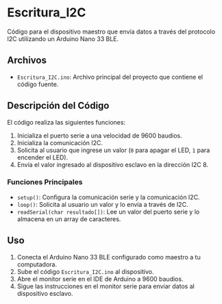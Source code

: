 # Escritura_I2C

Código para el dispositivo maestro que envía datos a través del protocolo I2C utilizando un Arduino Nano 33 BLE.

## Archivos

- `Escritura_I2C.ino`: Archivo principal del proyecto que contiene el código fuente.

## Descripción del Código

El código realiza las siguientes funciones:

1. Inicializa el puerto serie a una velocidad de 9600 baudios.
2. Inicializa la comunicación I2C.
3. Solicita al usuario que ingrese un valor (`0` para apagar el LED, `1` para encender el LED).
4. Envía el valor ingresado al dispositivo esclavo en la dirección I2C 8.

### Funciones Principales

- `setup()`: Configura la comunicación serie y la comunicación I2C.
- `loop()`: Solicita al usuario un valor y lo envía a través de I2C.
- `readSerial(char resultado[])`: Lee un valor del puerto serie y lo almacena en un array de caracteres.

## Uso

1. Conecta el Arduino Nano 33 BLE configurado como maestro a tu computadora.
2. Sube el código `Escritura_I2C.ino` al dispositivo.
3. Abre el monitor serie en el IDE de Arduino a 9600 baudios.
4. Sigue las instrucciones en el monitor serie para enviar datos al dispositivo esclavo.
